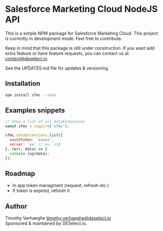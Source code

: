 # Salesforce Marketing Cloud NodeJS API
This is a simple NPM package for Salesforce Marketing Cloud.
This project is currently in development mode. Feel free to contribute.

Keep in mind that this package is still under construction.
If you want add extra feature or have feature requests, you can contact us at contact@deselect.io.

See the UPDATES.md file for updates & versioning.


## Installation
```bash
npm install sfmc --save
```

## Examples snippets
```javascript
// Show a list of all dataExtensions
const sfmc = require('sfmc');

sfmc.dataExtensions.list({
  oauthToken: 'xxxxx',
  server: 'xx' // ex. s10
}, (err, data) => {
  console.log(data);
});
```


## Roadmap
- In app token managment (request, refresh etc.)
- If token is expired, refresh it


## Author
Timothy Verhaeghe timothy.verhaeghe@deselect.io <br />
Sponsored & maintained by DESelect.io.
